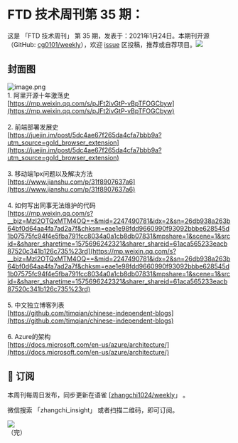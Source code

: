 # FTD 技术周刊第 35 期：
这是 「FTD 技术周刊」 第 35 期，发表于：2021年1月24日。本期刊开源（GitHub: [cg0101/weekly](https://github.com/cg0101/weekly)），欢迎 [issue](https://github.com/cg0101/weekly/issues) 区投稿，推荐或自荐项目。![](https://visitor-badge.glitch.me/badge?page_id=cg0101.weekly) <a href="https://www.linkedin.com/in/%E9%A9%B0-%E5%BC%A0-60669710a/">
        </a>
## 封面图


![image.png](https://cdn.nlark.com/yuque/0/2020/png/132503/1605582264692-59caefbd-2faf-4e5a-8c2b-ee01ece29485.png#height=721&id=APrIY&margin=%5Bobject%20Object%5D&name=image.png&originHeight=721&originWidth=1080&originalType=binary&size=996509&status=done&style=none&width=1080)<br />1. 阿里开源十年激荡史<br />[https://mp.weixin.qq.com/s/pJFt2ivGtP-vBpTFOGCbyw](https://mp.weixin.qq.com/s/pJFt2ivGtP-vBpTFOGCbyw)<br />
<br />2. 前端部署发展史<br />[https://juejin.im/post/5dc4ae67f265da4cfa7bbb9a?utm_source=gold_browser_extension](https://juejin.im/post/5dc4ae67f265da4cfa7bbb9a?utm_source=gold_browser_extension)<br />
<br />3. 移动端1px问题以及解决方法<br />[https://www.jianshu.com/p/31f8907637a6](https://www.jianshu.com/p/31f8907637a6)<br />
<br />4. 如何写出同事无法维护的代码<br />[https://mp.weixin.qq.com/s?__biz=MzI2OTQxMTM4OQ==&mid=2247490781&idx=2&sn=26db938a263b64bf0d64aa4fa7ad2a7f&chksm=eae1e98fdd9660990f93092bbbe628545d1b07575fc94f4e5fba791fcc8034a0a1cb8db07831&mpshare=1&scene=1&srcid=&sharer_sharetime=1575696242321&sharer_shareid=61aca565233eacb87520c341b126c735%23rd](https://mp.weixin.qq.com/s?__biz=MzI2OTQxMTM4OQ==&mid=2247490781&idx=2&sn=26db938a263b64bf0d64aa4fa7ad2a7f&chksm=eae1e98fdd9660990f93092bbbe628545d1b07575fc94f4e5fba791fcc8034a0a1cb8db07831&mpshare=1&scene=1&srcid=&sharer_sharetime=1575696242321&sharer_shareid=61aca565233eacb87520c341b126c735%23rd)<br />
<br />5. 中文独立博客列表<br />[https://github.com/timqian/chinese-independent-blogs](https://github.com/timqian/chinese-independent-blogs)<br />
<br />6. Azure的架构<br />[https://docs.microsoft.com/en-us/azure/architecture/](https://docs.microsoft.com/en-us/azure/architecture/)



## 📅 订阅
本周刊每周日发布，同步更新在语雀 [[zhangchi1024/weekly](https://www.yuque.com/zhangchi1024/weekly)」 。


微信搜索 「zhangchi_insight」 或者扫描二维码，即可订阅。
<div align="left"> <img src="https://cdn.nlark.com/yuque/0/2021/jpeg/132503/1640750963398-e8538e9e-6b96-46f7-abff-c93b56bdd377.jpeg?x-oss-process=image%2Fwatermark%2Ctype_d3F5LW1pY3JvaGVp%2Csize_36%2Ctext_5byg6amw%2Ccolor_FFFFFF%2Cshadow_50%2Ct_80%2Cg_se%2Cx_10%2Cy_10%2Fresize%2Cw_426%2Climit_0" ></div>    
    （完）